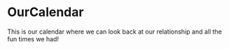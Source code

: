 # OurCalendar

This is our calendar where we can look back at our relationship and all the fun times we had!